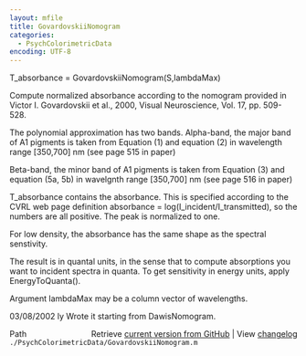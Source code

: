 ```yaml
---
layout: mfile
title: GovardovskiiNomogram
categories:
  - PsychColorimetricData
encoding: UTF-8
---
```


T\_absorbance = GovardovskiiNomogram\(S,lambdaMax\)

Compute normalized absorbance according to the
nomogram provided in Victor I. Govardovskii et al., 2000,
Visual Neuroscience, Vol. 17, pp. 509-528.

The polynomial approximation has two bands.
Alpha-band, the major band of A1 pigments is taken from
Equation \(1\) and equation \(2\) in wavelength range \[350,700\] nm
\(see page 515 in paper\)

Beta-band, the minor band of A1 pigments is taken from
Equation \(3\) and equation \(5a, 5b\) in wavelgnth range \[350,700\] nm
\(see page 516 in paper\)

T\_absorbance contains the absorbance.
This is specified according to the CVRL web page
definition absorbance = log\(I\_incident/I\_transmitted\),
so the numbers are all positive.  The peak is normalized
to one.

For low density, the absorbance has the same shape as
the spectral senstivity.

The result is in quantal units, in the sense that to compute
absorptions you want to incident spectra in quanta.
To get sensitivity in energy units, apply EnergyToQuanta\(\).

Argument lambdaMax may be a column vector of wavelengths.

03/08/2002 ly  Wrote it starting from DawisNomogram.


<div class="code_header" style="text-align:right;">
  <span style="float:left;">Path&nbsp;&nbsp;</span> <span class="counter">Retrieve <a href=
  "https://raw.github.com/Psychtoolbox-3/Psychtoolbox-3/beta/./PsychColorimetricData/GovardovskiiNomogram.m">current version from GitHub</a> | View <a href=
  "https://github.com/Psychtoolbox-3/Psychtoolbox-3/commits/beta/./PsychColorimetricData/GovardovskiiNomogram.m">changelog</a></span>
</div>
<div class="code">
  <code>./PsychColorimetricData/GovardovskiiNomogram.m</code>
</div>
